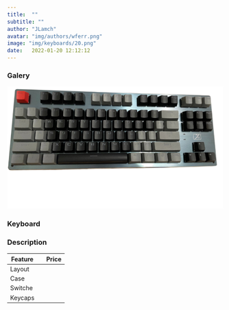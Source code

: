 ```yaml
---
title:  ""
subtitle: ""
author: "JLamch"
avatar: "img/authors/wferr.png"
image: "img/keyboards/20.png"
date:   2022-01-20 12:12:12
---
```

### Galery
![](img/keyboards/20.png)
 
### Keyboard


### Description

|   Feature     |               | Price  |
| ------------- |:-------------:| -----: |
| Layout        |       |        |
| Case          |       |        |
| Switche       |       |        |
| Keycaps       |       |        |
